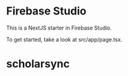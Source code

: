 # Firebase Studio

This is a NextJS starter in Firebase Studio.

To get started, take a look at src/app/page.tsx.
# scholarsync
